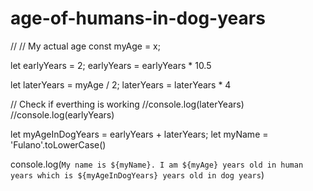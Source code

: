 # age-of-humans-in-dog-years
//
// My actual age
const myAge = x;

let earlyYears = 2;
earlyYears = earlyYears * 10.5

let laterYears = myAge / 2;
laterYears = laterYears * 4

// Check if everthing is working
//console.log(laterYears)
//console.log(earlyYears)

let myAgeInDogYears = earlyYears + laterYears;
let myName = 'Fulano'.toLowerCase() 

console.log(`My name is ${myName}. I am ${myAge} years old in human years which is ${myAgeInDogYears} years old in dog years`)
